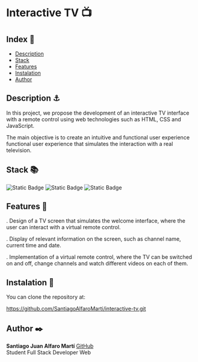 
# Interactive TV 📺


## Index 📂

- <a href="#description">Description</a>
- <a href="#stack">Stack</a>
- <a href="#features">Features</a>
- <a href="#instalation">Instalation</a>
- <a href="#author">Author</a>

## Description ⚓

In this project, we propose the development of an interactive TV interface with a remote control using web technologies such as HTML, CSS and JavaScript.

The main objective is to create an intuitive and functional user experience
functional user experience that simulates the interaction with a real television.

## Stack 📚

![Static Badge](https://img.shields.io/badge/HTML5-orange?style=flat-square) ![Static Badge](https://img.shields.io/badge/CSS3-blue?style=flat-square) ![Static Badge](https://img.shields.io/badge/JavaScript-yellow?style=flat-square)

## Features 👾

. Design of a TV screen that simulates the welcome interface, where the user can interact with a virtual remote control.

. Display of relevant information on the screen, such as channel name, current time and date.

. Implementation of a virtual remote control, where the TV can be switched on and off, change channels and watch different videos on each of them.

## Instalation 💾

You can clone the repository at:

https://github.com/SantiagoAlfaroMarti/interactive-tv.git

## Author ✒️

**Santiago Juan Alfaro Martí** [GitHub](https://github.com/SantiagoAlfaroMarti)
<br>
Student Full Stack Developer Web
     